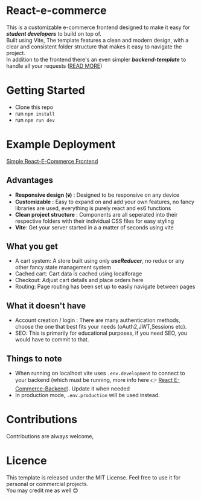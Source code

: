 # React-e-commerce
This is a customizable e-commerce frontend designed to make it easy for ***student developers*** to build on top of. <br> Built using Vite, The template features a clean and modern design, with a clear and consistent folder structure that makes it easy to navigate the project.
<br>
In addition to the frontend there's an even simpler ***backend-template*** to handle all your requests ([READ MORE](https://github.com/Mini-Sylar/react-e-commerce-backend))

# Getting Started
- Clone this repo
- run ```npm install```
- run ```npm run dev```

# Example Deployment
<a href="https://react-e-commerce-gamma.vercel.app/" target="_blank">Simple React-E-Commerce Frontend</a>

## Advantages
- **Responsive design (💀)** :  Designed to be responsive on any device
- **Customizable :** Easy to expand on and add your own features, no fancy libraries are used, everything is purely react and es6 functions
- **Clean project structure** : Components are all seperated into their respective folders with their individual CSS files for easy styling
- **Vite**: Get your server started in a a matter of seconds using vite

## What you get
- A cart system: A store built using only ***useReducer***, no redux or any other fancy state management system
- Cached cart: Cart data is cached using localforage
- Checkout: Adjust cart details and place orders here
- Routing: Page routing has been set up to easily navigate between pages

## What it doesn't have 
- Account creation / login : There are many authentication methods, choose the one that best fits your needs (oAuth2,JWT,Sessions etc).
- SEO: This is primarily for educational purposes, if you need SEO, you would have to commit to that. 


## Things to note
- When running on localhost vite uses ```.env.development``` to connect to your backend (which must be running, more info here 👉 [React E-Commerce-Backend](https://github.com/Mini-Sylar/react-e-commerce-backend)). Update it when needed
- In production mode, ```.env.production``` will be used instead.

# Contributions
Contributions are always welcome,

# Licence 
This template is released under the MIT License. Feel free to use it for personal or commercial projects. 
<br> You may credit me as well 😊



